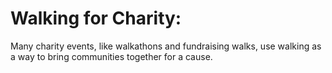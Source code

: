 # Walking for Charity:

Many charity events, like walkathons and fundraising walks, use walking as a way to bring communities together for a cause.
